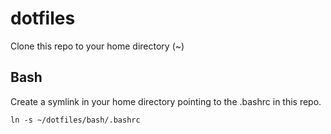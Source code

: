 # dotfiles

Clone this repo to your home directory (~)

## Bash

Create a symlink in your home directory pointing to the .bashrc in this repo.

`ln -s ~/dotfiles/bash/.bashrc`
